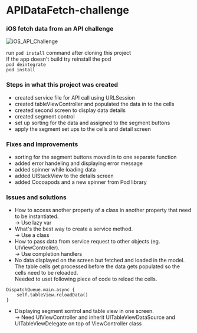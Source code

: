 # APIDataFetch-challenge
### iOS fetch data from an API challenge
![iOS_API_Challenge](https://user-images.githubusercontent.com/24504108/56087965-b0390b80-5eb9-11e9-876e-5410780566de.png)

run ```pod install``` command after cloning this project<br/>
If the app doesn't build try reinstall the pod<br/>
```pod deintegrate```<br/>
```pod install```

### Steps in what this project was created
* created service file for API call using URLSession
* created tableViewController and populated the data in to the cells
* created second screen to display data details
* created segment control
* set up sorting for the data and assigned to the segment buttons
* apply the segment set ups to the cells and detail screen

### Fixes and improvements
* sorting for the segment buttons moved in to one separate function
* added error handeling and displaying error message
* added spinner while loading data
* added UIStackView to the details screen
* added Cocoapods and a new spinner from Pod library

### Issues and solutions
* How to access another property of a class in another property that need to be instantiated.<br/>  -> Use lazy var
* What's the best way to create a service method.<br/>  -> Use a class
* How to pass data from service request to other objects (eg. UIViewController).<br/>  -> Use completion handlers
* No data displayed on the screen but fetched and loaded in the model.  
The table cells get processed before the data gets populated so the cells need to be reloaded.  
Needed to uset following piece of code to reload the cells.

```
DispatchQueue.main.async {
    self.tableView.reloadData()                
}
```

* Displaying segment sontrol and table view in one screen.<br/>  -> Need UIViewController and inherit UITableViewDataSource and UITableViewDelegate on top of ViewController class
